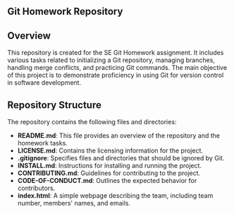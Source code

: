 ## Git Homework Repository

## Overview
This repository is created for the SE Git Homework assignment. It includes various tasks related to initializing a Git repository, managing branches, handling merge conflicts, and practicing Git commands. The main objective of this project is to demonstrate proficiency in using Git for version control in software development.

## Repository Structure
The repository contains the following files and directories:
- **README.md**: This file provides an overview of the repository and the homework tasks.
- **LICENSE.md**: Contains the licensing information for the project.
- **.gitignore**: Specifies files and directories that should be ignored by Git.
- **INSTALL.md**: Instructions for installing and running the project.
- **CONTRIBUTING.md**: Guidelines for contributing to the project.
- **CODE-OF-CONDUCT.md**: Outlines the expected behavior for contributors.
- **index.html**: A simple webpage describing the team, including team number, members' names, and emails.
